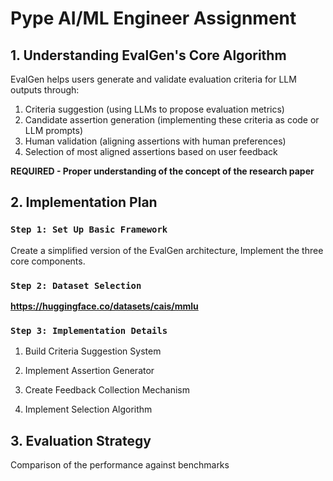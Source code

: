 # Pype AI/ML Engineer Assignment 

## 1. Understanding EvalGen's Core Algorithm

EvalGen helps users generate and validate evaluation criteria for LLM outputs through:

1. Criteria suggestion (using LLMs to propose evaluation metrics)
2. Candidate assertion generation (implementing these criteria as code or LLM prompts)
3. Human validation (aligning assertions with human preferences)
4. Selection of most aligned assertions based on user feedback

**REQUIRED  - Proper understanding of the concept of the research paper**

## 2. Implementation Plan

### `Step 1: Set Up Basic Framework`

Create a simplified version of the EvalGen architecture,
Implement the three core components.


### `Step 2: Dataset Selection`

**https://huggingface.co/datasets/cais/mmlu**


### `Step 3: Implementation Details`

1. Build Criteria Suggestion System

2. Implement Assertion Generator

3. Create Feedback Collection Mechanism

4. Implement Selection Algorithm


## 3. Evaluation Strategy
Comparison of the performance against benchmarks



